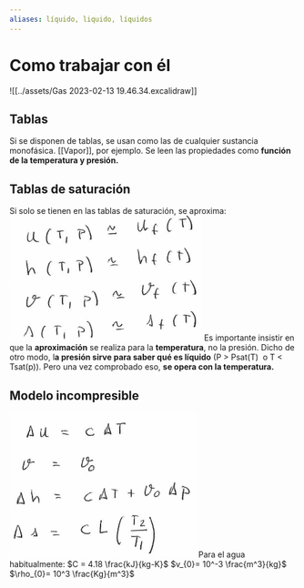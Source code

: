```yaml
---
aliases: líquido, liquido, líquidos
---
```


# Como trabajar con él
![[../assets/Gas 2023-02-13 19.46.34.excalidraw]]
## Tablas
Si se disponen de tablas, se usan como las de cualquier sustancia monofásica. [[Vapor]], por ejemplo. 
Se leen las propiedades como **función de la temperatura y presión.** 

## Tablas de saturación
Si solo se tienen en las tablas de saturación, se aproxima:
![200](../assets/Pasted%20image%2020230213195415.png)
Es importante insistir en que la **aproximación** se realiza para la **temperatura**, no la presión. Dicho de otro modo, l**a presión sirve para saber qué es líquido** (P > Psat(T)  o T < Tsat(p)). Pero una vez comprobado eso, **se opera con la temperatura.**

## Modelo incompresible
![200](../assets/Pasted%20image%2020230213200651.png)
Para el agua habitualmente:
$C = 4.18 \frac{kJ}{kg-K}$
$v_{0}= 10^-3 \frac{m^3}{kg}$
$\rho_{0}= 10^3 \frac{Kg}{m^3}$
